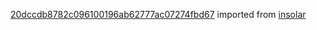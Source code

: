 [20dccdb8782c096100196ab62777ac07274fbd67](https://github.com/insolar/insolar/commit/20dccdb8782c096100196ab62777ac07274fbd67) imported from [insolar](https://github.com/insolar/insolar)
